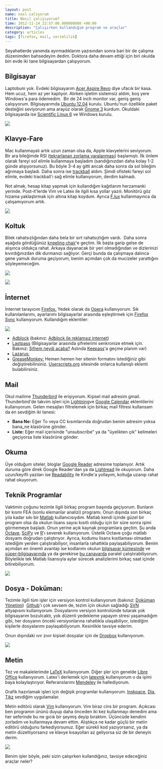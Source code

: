 ```yaml
--- 
layout: post 
name: nasl-calsyorum 
title: Nasıl çalışıyorum? 
time: 2012-11-14 22:57:00.000000000 +00:00
description: "Çalışırken kullandığım program ve araçlar"
category: articles
tags: [firefox, mail, verimlilik]
---
```


Seyahatlerde yanımda ayırmadıklarım yazısından sonra bari bir de çalışma düzenimden bahsedeyim dedim. Doktora daha devam ettiği için biri okulda biri evde iki tane bilgisayardan çalışıyorum.

## Bilgisayar

Laptobum yok. Evdeki bilgisayarım [Acer Aspire Revo](http://www.amazon.co.uk/Aspire-Nettop-Graphics-Wireless-Keyboard/dp/B0077MCDSQ) diye ufacık bir kasa. Hem ucuz, hem az yer kaplıyor. Alırken işletim sistemsiz aldım, boş yere Windows'a para ödemedim.  Bir de 24 inch monitor var, geniş geniş çalışıyorum.
Bilgisayarımda [Ubuntu 12.04](http://www.ubuntu.com/) kurulu. Ubuntu'nun özellikle paket desteğini seviyorum ama arayüz olarak [Gnome 3](http://www.gnome.org/gnome-3/) kurdum. Okuldaki bilgisayarda ise [Scientific Linux 6](https://www.scientificlinux.org/) ve Windows kurulu.

[![]({{site.url}}/images/acer.jpg)]({{site.url}}/images/acer.jpg)

## Klavye-Fare

Mac kullanmayalı artık uzun zaman olsa da, Apple klavyelerini seviyorum. Bir ara bileğimde RSI ([tekrarlanan zorlama yaralanması](http://www.bsm.gov.tr/ergonomi/hastalik.asp#rsi)) başlamıştı. İlk önlem olarak fareyi sol elimle kullanmaya başladım (sandığınızdan daha kolay 1-2 günde alışıyorsunuz). Bu böyle 3-4 ay gitti ancak daha sonra da sol bileğim ağrımaya başladı. Daha sonra ise [trackball](http://www.amazon.co.uk/Kensington-Orbit-Optical-Trackball-metallic/dp/B000HEW0KW/ref=pd_sim_computers_3) aldım. Şimdi ofisteki fareyi sol elimle, evdeki trackball'ı sağ elimle kullanıyorum, derdim kalmadı.

Not almak, hesap kitap yapmak için kullandığım kağıtlarım herzamanki yerinde. Post-it'lerde Vim ve Latex ile ilgili kısa yollar yazılı. Monitörü göz hizama yaklaştırmak için altına kitap koydum. Ayrıca [F.lux](http://www.asuyatuyolar.org/2011/02/aman-gozlere-dikkat.html) kullanmayınca da çalışamıyorum artık.

[![]({{site.url}}/images/DSCF8360.JPG)]({{site.url}}/images/DSCF8360.JPG)

## Koltuk

Bilek rahatsızlığından daha bela bir sırt rahatsızlığım vardı.  Daha sonra aşağıda gördüğünüz [kneeling chair](http://en.wikipedia.org/wiki/Kneeling_chair)'e geçtim. İlk başta garip gelse de alışınca oldukça rahat. Arkaya dayanacak bir yeri olmadığından ve dizlerinizi kıvırdığınızdan dik durmanızı sağlıyor. Gerçi bunda da çalışmaya dalınca gene yamuk duruma geçiyorum, benim açımdan çok da mucizeler yarattığını söyleyemeceğim.

[![]({{site.url}}/images/DSCF8361.JPG)]({{site.url}}/images/DSCF8361.JPG)

[![]({{site.url}}/images/wing-kneeling-chair-large.jpg)]({{site.url}}/images/wing-kneeling-chair-large.jpg)

## İnternet

İnternet tarayıcım [Firefox.](http://www.mozilla.org/tr/firefox/new/) Yedek olarak da [Opera](http://www.opera.com/) kullanıyorum. Sık kullanılanlarımı, ayarlarımı bilgisayarlar arasında eşleştirmek için [Firefox Sync](http://support.mozilla.org/tr/kb/firefox-senkronizasyonu-nedir) kullanıyorum. Kullandığım eklentiler:

[![]({{site.url}}/images/moz_firefox.jpg)]({{site.url}}/images/moz_firefox.jpg)

-   [Adblock](https://addons.mozilla.org/en-US/firefox/addon/adblock-plus/) (bakınız: [Adblock ile reklamsız internet](http://www.asuyatuyolar.org/2009/12/firefox-adblock-eklentisiyle-reklamsz.html))
-   [Lastpass](https://lastpass.com/) (Bilgisayarlar arasında şifrelerimi senkronize etmek için. Bakınız: [Şifrem neydi acaba?](http://www.asuyatuyolar.org/2011/01/sifrem-neydi-acaba-123456.html) Aslında [Keepass](http://keepass.info/)'a geçme planım var)
-   [Lazarus:](http://www.asuyatuyolar.org/2012/03/lazarus-yazdklarnz-kurtarn.html)
-   [GreaseMonkey:](https://addons.mozilla.org/en-US/firefox/addon/greasemonkey/) Hemen hemen her sitenin formatını istediğiniz gibi değiştirebilirsiniz. [Userscripts.org](http://userscripts.org/) sitesinde onlarca kullanışlı eklenti bulabilirsiniz.

## Mail

Okul mailime [Thunderbird](http://www.mozilla.org/tr/thunderbird/) ile erişiyorum. Kişisel mail adresim gmail. Thunderbird'de takvim işleri için [Lightning](https://addons.mozilla.org/en-US/thunderbird/addon/lightning/)ve [Google Calendar](https://addons.mozilla.org/en-US/thunderbird/addon/provider-for-google-calendar/) eklentilerini kullanıyorum. Gelen mesajları filtrelemek için birkaç mail filtresi kullansam da en sevdiğim iki tanesi:

- **Bana Ne:** Eğer To veya CC kısımlarında doğrudan benim adresim yoksa bana_ne klasörüne gönder.
- **Liste:** Eğer mail içerisinde "unsubscribe" ya da "üyelikten çık" kelimeleri geçiyorsa liste klasörüne gönder.

## Okuma

Üye olduğum siteler, bloglar [Google Reader](http://www.asuyatuyolar.org/2010/12/nedir-bu-rss-olay.html) adresime toplanıyor. Artık duruma göre direk Google Reader'dan ya da [Lightread](http://www.asuyatuyolar.org/2012/08/favori-rss-okuyucum-lightread.html) ile okuyorum. Daha uzun/keyifli yazıları ise [Readability](http://www.asuyatuyolar.org/2011/11/readability-ile-daha-okunabilir.html) ile Kindle'a yollayım, koltuğa uzanıp rahat rahat okuyorum.

## Teknik Programlar

Vaktimin çoğunu tezimle ilgili birkaç program başında geçiyorum. Bunların bir kısmı FEA (sonlu elemanlar analizi) programı. Onun dışında son birkaç yıla kadar sıkı bir [Matlab](http://www.mathworks.co.uk/products/matlab/) kullanıcısıydım. Matlab kendi içinde güzel bir program olsa da okulun lisans sayısı kısıtlı olduğu için bir süre sonra işimi görmemeye başladı. Onun yerine açık kaynak programlara geçtim. Şu anda [Octave](http://www.gnu.org/software/octave/), [SciPy](http://www.scipy.org/) ve [R](http://www.asuyatuyolar.org/2012/10/r-ile-yapabilecekleriniz.html)'ı severek kullanıyorum. Üstelik Octave çoğu matlab dosyamı doğrudan çalıştırıyor. Ayrıca, kodumu lisans kısıtlaması olmadan istediğim yerden çalıştırabiliyor, insanlarla rahatlıkla paylaşabiliyorum. Benim açımdan en önemli avantajı ise kodlarımı okulun [bilgisayar kümesinde](http://www.eng.ed.ac.uk/ganglia/?c=Condor%20and%20VLX) ve [süper-bilgisayarında](https://www.wiki.ed.ac.uk/display/ecdfwiki/Eddie+and+the+ECDF) ya da gerekirse [bu canavarda](http://www.hector.ac.uk/abouthector/) paralel çalıştırabiliyorum. Böylelikle tek Matlab lisansıyla aylar sürecek analizlerimi birkaç saat içinde bitirebiliyorum.

[![]({{site.url}}/images/chaco_splash.png)]({{site.url}}/images/chaco_splash.png)

## Dosya - Doküman:

Tezimle ilgili tüm işler için versiyon kontrol kullanıyorum (bakınız: [Doküman Yönetimi](http://www.asuyatuyolar.org/2011/12/akademisyenin-internet-rehberi-dokuman.html))  [Github](https://github.com/)'ı çok sevsem de, tezim için okulun sağladığı [SVN](http://svnbook.red-bean.com/) altyapısını kullanıyorum. Dosyalarımı versiyon kontrolünde tutarak yok bilgisayarım bozulcaktı, yok düzenli yedekleme yapayım stresi yaşamadığım gibi, her dosyanın önceki versiyonlarına rahatlıkla ulaşabiliyor, istediğim kişilerle dosyalarımı paylaşabiliyorum. Kesinlikle tavsiye ederim.

Onun dışındaki ıvır zıvır kişisel dosyalar için de [Dropbox](http://www.asuyatuyolar.org/2009/12/dropbox.html) kullanıyorum.

[![]({{site.url}}/images/tortoise_svn.png)]({{site.url}}/images/tortoise_svn.png)

## Metin

Tez ve makalelerimde [LaTeX](http://www.asuyatuyolar.org/2011/04/latexle-makale-yazma.html) kullanıyorum. Diğer şler için genelde [Libre Office](http://tr.libreoffice.org/) kullanıyorum. Latex'i derlemek için [latexmk](http://www.asuyatuyolar.org/2012/06/latexmk-ile-latexi-kolayca-derleyin.html) kullanıyorum o da işimi baya kolaylaştırıyor. Referanslarımı [Mendeley](http://www.asuyatuyolar.org/2009/12/mendeley-akademik-pdf-ve-referans.html) ile hallediyorum.

Grafik hazırlamak işleri için değişik programlar kullanıyorum. [Inskpace](http://inkscape.org/), [Dia](http://dia-installer.de/), [Tikz](http://www.texample.net/tikz/) sevdiğim uygulamalar.

Metin editörü olarak [Vim](http://www.vim.org/) kullanıyorum. Vim biraz cins bir program. Açıkcası ben programın ününü duyup daha önceden iki kez kullanmayı denedim ama her seferinde bu ne gıcık bir şeymiş deyip bıraktım. Üçüncüde kendimi zorladım ve kullanmaya devam ettim. Alıştıkça ne kadar güçlü bir metin editörü olduğunu farkediyorsunuz. Eğer sürekli kod yazıyorsanız, ya da metin düzeltiyorsanız ve klavye kısayolları az geliyorsa siz de bir deneyin derim.

[![]({{site.url}}/images/vim.png)]({{site.url}}/images/vim.png)

Benim işler böyle, peki sizin çalışırken kullandığınız, tavsiye edeceğiniz araçlar neler?

